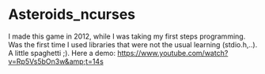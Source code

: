 # Asteroids_ncurses
I made this game in 2012, while I was taking my first steps programming. Was the first time I used libraries that were not the usual learning (stdio.h,..). A little spaghetti ;). Here a demo: https://www.youtube.com/watch?v=Rp5Vs5bOn3w&amp;t=14s
